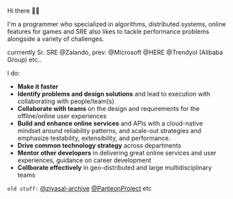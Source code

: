 Hi there 👋🏾

I'm a programmer who specialized in algorithms, distributed systems, online features for games and SRE also likes to tackle performance problems alongside a variety of challenges.

currrently Sr. SRE @Zalando, prev: @Microsoft @HERE @Trendyol (Alibaba Group) etc..

I do:
- **Make it faster**
- **Identify problems and design solutions** and lead to execution with collaborating with people/team(s)
- **Collaborate with teams** on the design and requirements for the offline/online user experiences
- **Build and enhance online services** and APIs with a cloud-native mindset around reliability patterns, and scale-out strategies and emphasize testability, extensibility, and performance.
- **Drive common technology strategy** across departments
- **Mentor other developers** in delivering great online services and user experiences, guidance on career development
- **Collborate  effectively** in geo-distributed and large multidisciplinary teams

`old stuff:` [@ziyasal-archive](https://github.com/ziyasal-archive) [@PanteonProject](https://github.com/PanteonProject) etc
